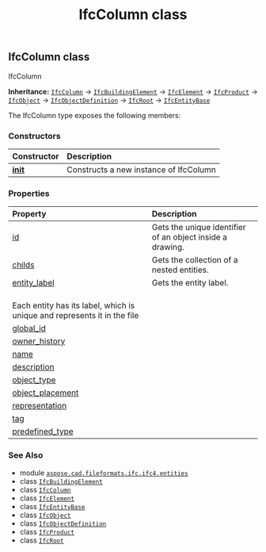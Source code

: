 ﻿---
title: IfcColumn class
second_title: Aspose.CAD for Python via .NET API References
description: 
type: docs
weight: 1040
url: /python-net/aspose.cad.fileformats.ifc.ifc4.entities/ifccolumn/
is_root: false
---

## IfcColumn class

IfcColumn



**Inheritance:** [`IfcColumn`](/cad/python-net/aspose.cad.fileformats.ifc.ifc4.entities/ifccolumn) → 
[`IfcBuildingElement`](/cad/python-net/aspose.cad.fileformats.ifc.ifc4.entities/ifcbuildingelement) → 
[`IfcElement`](/cad/python-net/aspose.cad.fileformats.ifc.ifc4.entities/ifcelement) → 
[`IfcProduct`](/cad/python-net/aspose.cad.fileformats.ifc.ifc4.entities/ifcproduct) → 
[`IfcObject`](/cad/python-net/aspose.cad.fileformats.ifc.ifc4.entities/ifcobject) → 
[`IfcObjectDefinition`](/cad/python-net/aspose.cad.fileformats.ifc.ifc4.entities/ifcobjectdefinition) → 
[`IfcRoot`](/cad/python-net/aspose.cad.fileformats.ifc.ifc4.entities/ifcroot) → 
[`IfcEntityBase`](/cad/python-net/aspose.cad.fileformats.ifc/ifcentitybase)



The IfcColumn type exposes the following members:

### Constructors
| Constructor | Description |
| :- | :- |
| [__init__](/cad/python-net/aspose.cad.fileformats.ifc.ifc4.entities/ifccolumn/__init__/#) | Constructs a new instance of IfcColumn |


### Properties
| Property | Description |
| :- | :- |
| [id](/cad/python-net/aspose.cad.fileformats.ifc.ifc4.entities/ifccolumn/id) | Gets the unique identifier of an object inside a drawing. |
| [childs](/cad/python-net/aspose.cad.fileformats.ifc.ifc4.entities/ifccolumn/childs) | Gets the collection of a nested entities. |
| [entity_label](/cad/python-net/aspose.cad.fileformats.ifc.ifc4.entities/ifccolumn/entity_label) | Gets the entity label.<br/>Each entity has its label, which is unique and represents it in the file |
| [global_id](/cad/python-net/aspose.cad.fileformats.ifc.ifc4.entities/ifccolumn/global_id) |  |
| [owner_history](/cad/python-net/aspose.cad.fileformats.ifc.ifc4.entities/ifccolumn/owner_history) |  |
| [name](/cad/python-net/aspose.cad.fileformats.ifc.ifc4.entities/ifccolumn/name) |  |
| [description](/cad/python-net/aspose.cad.fileformats.ifc.ifc4.entities/ifccolumn/description) |  |
| [object_type](/cad/python-net/aspose.cad.fileformats.ifc.ifc4.entities/ifccolumn/object_type) |  |
| [object_placement](/cad/python-net/aspose.cad.fileformats.ifc.ifc4.entities/ifccolumn/object_placement) |  |
| [representation](/cad/python-net/aspose.cad.fileformats.ifc.ifc4.entities/ifccolumn/representation) |  |
| [tag](/cad/python-net/aspose.cad.fileformats.ifc.ifc4.entities/ifccolumn/tag) |  |
| [predefined_type](/cad/python-net/aspose.cad.fileformats.ifc.ifc4.entities/ifccolumn/predefined_type) |  |



### See Also
* module [`aspose.cad.fileformats.ifc.ifc4.entities`](..)
* class [`IfcBuildingElement`](/cad/python-net/aspose.cad.fileformats.ifc.ifc4.entities/ifcbuildingelement)
* class [`IfcColumn`](/cad/python-net/aspose.cad.fileformats.ifc.ifc4.entities/ifccolumn)
* class [`IfcElement`](/cad/python-net/aspose.cad.fileformats.ifc.ifc4.entities/ifcelement)
* class [`IfcEntityBase`](/cad/python-net/aspose.cad.fileformats.ifc/ifcentitybase)
* class [`IfcObject`](/cad/python-net/aspose.cad.fileformats.ifc.ifc4.entities/ifcobject)
* class [`IfcObjectDefinition`](/cad/python-net/aspose.cad.fileformats.ifc.ifc4.entities/ifcobjectdefinition)
* class [`IfcProduct`](/cad/python-net/aspose.cad.fileformats.ifc.ifc4.entities/ifcproduct)
* class [`IfcRoot`](/cad/python-net/aspose.cad.fileformats.ifc.ifc4.entities/ifcroot)

